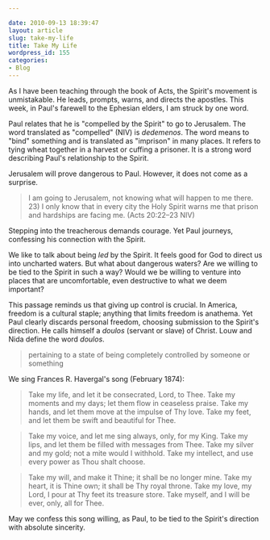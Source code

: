 ```yaml
---

date: 2010-09-13 18:39:47
layout: article
slug: take-my-life
title: Take My Life
wordpress_id: 155
categories:
- Blog
---
```


As I have been teaching through the book of Acts, the Spirit's movement is unmistakable.  He leads, prompts, warns, and directs the apostles.  This week, in Paul's farewell to the Ephesian elders, I am struck by one word.

Paul relates that he is "compelled by the Spirit" to go to Jerusalem.  The word translated as "compelled" (NIV) is *dedemenos*.  The word means to "bind" something and is translated as "imprison" in many places.  It refers to tying wheat together in a harvest or cuffing a prisoner.  It is a strong word describing Paul's relationship to the Spirit.

Jerusalem will prove dangerous to Paul.  However, it does not come as a surprise.

>I am going to Jerusalem, not knowing what will happen to me there. 23) I only know that in every city the Holy Spirit warns me that prison and hardships are facing me. (Acts 20:22–23 NIV)

Stepping into the treacherous demands courage.  Yet Paul journeys, confessing his connection with the Spirit.  

We like to talk about being *led* by the Spirit.  It feels good for God to direct us into uncharted waters.  But what about dangerous waters?  Are we willing to be tied to the Spirit in such a way?  Would we be willing to venture into places that are uncomfortable, even destructive to what we deem important?

This passage reminds us that giving up control is crucial.  In America, freedom is a cultural staple; anything that limits freedom is anathema.  Yet Paul clearly discards personal freedom, choosing submission to the Spirit's direction.  He calls himself a *doulos* (servant or slave) of Christ. Louw and Nida define the word *doulos*.

>pertaining to a state of being completely controlled by someone or something

We sing Frances R. Havergal's song (February 1874):

>Take my life, and let it be consecrated, Lord, to Thee.
Take my moments and my days; let them flow in ceaseless praise.
Take my hands, and let them move at the impulse of Thy love.
Take my feet, and let them be swift and beautiful for Thee.

>Take my voice, and let me sing always, only, for my King.
Take my lips, and let them be filled with messages from Thee.
Take my silver and my gold; not a mite would I withhold.
Take my intellect, and use every power as Thou shalt choose.

>Take my will, and make it Thine; it shall be no longer mine.
Take my heart, it is Thine own; it shall be Thy royal throne.
Take my love, my Lord, I pour at Thy feet its treasure store.
Take myself, and I will be ever, only, all for Thee.

May we confess this song willing, as Paul, to be tied to the Spirit's direction with absolute sincerity.
